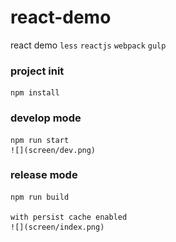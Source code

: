 # react-demo
react demo
`less` `reactjs` `webpack` `gulp`

### project init
    npm install

### develop mode
    npm run start
    ![](screen/dev.png)
  
### release mode
    npm run build

    with persist cache enabled
    ![](screen/index.png)
